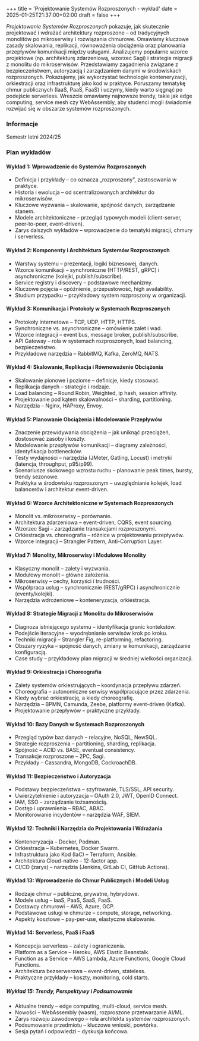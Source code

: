 +++
title = 'Projektowanie Systemów Rozproszonych - wykład'
date = 2025-01-25T21:37:00+02:00
draft = false
+++

*Projektowanie Systemów Rozproszonych* pokazuje, jak skutecznie projektować i wdrażać architektury rozproszone – od tradycyjnych monolitów po mikroserwisy i rozwiązania chmurowe.
Omawiamy kluczowe zasady skalowania, replikacji, równoważenia obciążenia oraz planowania przepływów komunikacji między usługami.
Analizujemy popularne wzorce projektowe (np. architekturę zdarzeniową, wzorzec Sagi) i strategie migracji z monolitu do mikroserwisów.
Przedstawiamy zagadnienia związane z bezpieczeństwem, autoryzacją i zarządzaniem danymi w środowiskach rozproszonych.
Pokazujemy, jak wykorzystać technologie konteneryzacji, orkiestracji oraz infrastrukturę jako kod w praktyce.
Poruszamy tematykę chmur publicznych (IaaS, PaaS, FaaS) i uczymy, kiedy warto sięgnąć po podejście serverless.
Wreszcie omawiamy najnowsze trendy, takie jak edge computing, service mesh czy WebAssembly, aby studenci mogli świadomie rozwijać się w obszarze systemów rozproszonych.

### Informacje

Semestr letni 2024/25  

### Plan wykładów

#### Wykład 1: Wprowadzenie do Systemów Rozproszonych

* Definicja i przykłady – co oznacza „rozproszony”, zastosowania w praktyce.
* Historia i ewolucja – od scentralizowanych architektur do mikroserwisów.
* Kluczowe wyzwania – skalowanie, spójność danych, zarządzanie stanem.
* Modele architektoniczne – przegląd typowych modeli (client-server, peer-to-peer, event-driven).
* Zarys dalszych wykładów – wprowadzenie do tematyki migracji, chmury i serverless.

#### Wykład 2: Komponenty i Architektura Systemów Rozproszonych

* Warstwy systemu – prezentacji, logiki biznesowej, danych.
* Wzorce komunikacji – synchroniczne (HTTP/REST, gRPC) i asynchroniczne (kolejki, publish/subscribe).
* Service registry i discovery – podstawowe mechanizmy.
* Kluczowe pojęcia – opóźnienie, przepustowość, high availability.
* Studium przypadku – przykładowy system rozproszony w organizacji.

#### Wykład 3: Komunikacja i Protokoły w Systemach Rozproszonych

* Protokoły internetowe – TCP, UDP, HTTP, HTTPS.
* Synchroniczne vs. asynchroniczne – omówienie zalet i wad.
* Wzorce integracji – event bus, message broker, publish/subscribe.
* API Gateway – rola w systemach rozproszonych, load balancing, bezpieczeństwo.
* Przykładowe narzędzia – RabbitMQ, Kafka, ZeroMQ, NATS.

#### Wykład 4: Skalowanie, Replikacja i Równoważenie Obciążenia

* Skalowanie pionowe i poziome – definicje, kiedy stosować.
* Replikacja danych – strategie i rodzaje.
* Load balancing – Round Robin, Weighted, ip hash, session affinity.
* Projektowanie pod kątem skalowalności – sharding, partitioning.
* Narzędzia – Nginx, HAProxy, Envoy.

#### Wykład 5: Planowanie Obciążenia i Modelowanie Przepływów

* Znaczenie przewidywania obciążenia – jak uniknąć przeciążeń, dostosować zasoby i koszty.
* Modelowanie przepływów komunikacji – diagramy zależności, identyfikacja bottlenecków.
* Testy wydajności – narzędzia (JMeter, Gatling, Locust) i metryki (latencja, throughput, p95/p99).
* Scenariusze skokowego wzrostu ruchu – planowanie peak times, bursty, trendy sezonowe.
* Praktyka w środowisku rozproszonym – uwzględnianie kolejek, load balancerów i architektur event-driven.

#### Wykład 6: Wzorce Architektoniczne w Systemach Rozproszonych

* Monolit vs. mikroserwisy – porównanie.
* Architektura zdarzeniowa – event-driven, CQRS, event sourcing.
* Wzorzec Sagi – zarządzanie transakcjami rozproszonymi.
* Orkiestracja vs. choreografia – różnice w projektowaniu przepływów.
* Wzorce integracji – Strangler Pattern, Anti-Corruption Layer.

#### Wykład 7: Monolity, Mikroserwisy i Modułowe Monolity

* Klasyczny monolit – zalety i wyzwania.
* Modułowy monolit – główne założenia.
* Mikroserwisy – cechy, korzyści i trudności.
* Współpraca usług – synchronicznie (REST/gRPC) i asynchronicznie (eventy/kolejki).
* Narzędzia wdrożeniowe – konteneryzacja, orkiestracja.

#### Wykład 8: Strategie Migracji z Monolitu do Mikroserwisów

* Diagnoza istniejącego systemu – identyfikacja granic kontekstów.
* Podejście iteracyjne – wyodrębnianie serwisów krok po kroku.
* Techniki migracji – Strangler Fig, re-platforming, refactoring.
* Obszary ryzyka – spójność danych, zmiany w komunikacji, zarządzanie konfiguracją.
* Case study – przykładowy plan migracji w średniej wielkości organizacji.

#### Wykład 9: Orkiestracja i Choreografia

* Zalety systemów orkiestrujących – koordynacja przepływu zdarzeń.
* Choreografia – autonomiczne serwisy współpracujące przez zdarzenia.
* Kiedy wybrać orkiestrację, a kiedy choreografię.
* Narzędzia – BPMN, Camunda, Zeebe, platformy event-driven (Kafka).
* Projektowanie przepływów – praktyczne przykłady.

#### Wykład 10: Bazy Danych w Systemach Rozproszonych

* Przegląd typów baz danych – relacyjne, NoSQL, NewSQL.
* Strategie rozproszenia – partitioning, sharding, replikacja.
* Spójność – ACID vs. BASE, eventual consistency.
* Transakcje rozproszone – 2PC, Sagi.
* Przykłady – Cassandra, MongoDB, CockroachDB.

#### Wykład 11: Bezpieczeństwo i Autoryzacja

* Podstawy bezpieczeństwa – szyfrowanie, TLS/SSL, API security.
* Uwierzytelnienie i autoryzacja – OAuth 2.0, JWT, OpenID Connect.
* IAM, SSO – zarządzanie tożsamością.
* Dostęp i uprawnienia – RBAC, ABAC.
* Monitorowanie incydentów – narzędzia WAF, SIEM.

#### Wykład 12: Techniki i Narzędzia do Projektowania i Wdrażania

* Konteneryzacja – Docker, Podman.
* Orkiestracja – Kubernetes, Docker Swarm.
* Infrastruktura jako Kod (IaC) – Terraform, Ansible.
* Architektura Cloud-native – 12-factor app.
* CI/CD (zarys) – narzędzia (Jenkins, GitLab CI, GitHub Actions).

#### Wykład 13: Wprowadzenie do Chmur Publicznych i Modeli Usług

* Rodzaje chmur – publiczne, prywatne, hybrydowe.
* Modele usług – IaaS, PaaS, SaaS, FaaS.
* Dostawcy chmurowi – AWS, Azure, GCP.
* Podstawowe usługi w chmurze – compute, storage, networking.
* Aspekty kosztowe – pay-per-use, elastyczne skalowanie.

#### Wykład 14: Serverless, PaaS i FaaS

* Koncepcja serverless – zalety i ograniczenia.
* Platform as a Service – Heroku, AWS Elastic Beanstalk.
* Function as a Service – AWS Lambda, Azure Functions, Google Cloud Functions.
* Architektura bezserwerowa – event-driven, stateless.
* Praktyczne przykłady – koszty, monitoring, cold starts.

##### Wykład 15: Trendy, Perspektywy i Podsumowanie

* Aktualne trendy – edge computing, multi-cloud, service mesh.
* Nowości – WebAssembly (wasm), rozproszone przetwarzanie AI/ML.
* Zarys rozwoju zawodowego – rola architekta systemów rozproszonych.
* Podsumowanie przedmiotu – kluczowe wnioski, powtórka.
* Sesja pytań i odpowiedzi – dyskusja końcowa.
